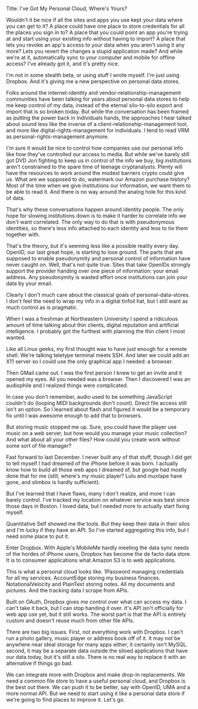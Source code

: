 Title: I've Got My Personal Cloud, Where's Yours?

Wouldn't it be nice if all the sites and apps you use kept your data
where you can get to it? A place could have one place to store
credentials for all the places you sign in to? A place that you could
point an app you're trying at and start using your existing info without
having to import? A place that lets you revoke an app's access to your
data when you aren't using it any more? Lets you revert the changes a
stupid application made? And while we're at it, automatically sync to
your computer and mobile for offline access? I've already got it, and
it's pretty nice.

I'm not in some stealth beta, or using stuff I wrote myself. I'm just
using Dropbox. And it's giving me a new perspective on personal data
stores.

Folks around the internet-identity and vendor-relationship-management
communities have been talking for years about personal data stores to
help me keep control of my data, instead of the eternal silo-to-silo
export and import that is so broken today. But while the conversation
has been framed as putting the power back in individuals hands, the
approaches I hear talked about sound less like the inverse of a
client-relationship-management tool, and more like
digital-rights-management for individuals. I tend to read VRM as
personal-rights-management anymore.

I'm sure it would be nice to control how companies use our personal info
like how they've controlled our access to media. But while we've barely
still got DVD Jon fighting to keep us in control of the info we buy, big
institutions aren't constrained to the spare time of teenage
cryptanalysts. Plenty will have the resources to work around the modest
barriers crypto could give us. What are we supposed to do, watermark our
Amazon purchase history? Most of the time when we give institutions our
information, we want them to be able to read it. And there is no way
around the analog hole for this kind of data.

That's why these conversations happen around identity people. The only
hope for slowing institutions down is to make it harder to correlate
info we don't want correlated. The only way to do that is with
pseudonymous identities, so there's less info attached to each identity
and less to tie them together with.

That's the theory, but it's seeming less like a possible reality every
day. OpenID, our last great hope, is starting to lose ground. The parts
that are supposed to enable pseudonymity and personal control of
information have never caught on. Well, that's not quite true. Sites
that take OpenIDs strongly support the provider handing over one piece
of information: your email address. Any pseudonymity is wasted effort
once institutions can join your data by your email.

Clearly I don't much care about the classical goals of
personal-data-stores. I don't feel the need to wrap my info in a digital
tinfoil hat, but I still want as much control as is pragmatic.

When I was a freshman at Northeastern University I spend a ridiculous
amount of time talking about thin clients, digital reputation and
artificial intelligence. I probably got the furthest with planning the
thin client I most wanted.

Like all Linux geeks, my first thought was to have just enough for a
remote shell. We're talking teletype terminal meets SSH. And later we
could add an X11 server so I could use the only graphical app I needed:
a browser.

Then GMail came out. I was the first person I knew to get an invite and
it opened my eyes. All you needed was a browser. Then I discovered I was
an audiophile and I realized things were complicated.

In case you don't remember, audio used to be something JavaScript
couldn't do (looping MIDI backgrounds don't count). Direct file access
still isn't an option. So I learned about flash and figured it would be
a temporary fix until I was awesome enough to add that to browsers.

But storing music stopped me up. Sure, you could have the player use
music on a web server, but how would you manage your music collection?
And what about all your other files? How could you create work without
some sort of file manager?

Fast forward to last December. I never built any of that stuff, though I
did get to tell myself I had dreamed of the iPhone before it was born. I
actually know how to build all those web apps I dreamed of, but google
had mostly done that for me (still, where's my music player? Lulu and
muxtape have gone, and slimbox is hardly sufficient).

But I've learned that I have flaws, many I don't realize, and more I can
barely control. I've tracked my location on whatever service was best
since those days in Boston. I loved data, but I needed more to actually
start fixing myself.

Quantitative Self showed me the tools. But they keep their data in their
silos and I'm lucky if they have an API. So I've started aggregating
this info, but I need some place to put it.

Enter Dropbox. With Apple's MobileMe hardly meeting the data sync needs
of the hordes of iPhone users, Dropbox has become the de facto data
store. It is to consumer applications what Amazon S3 is to web
applications.

This is what a personal cloud looks like. 1Password managing credentials
for all my services. AccountEdge storing my business finances.
NotationalVelocity and PlainText storing notes. All my documents and
pictures. And the tracking data I scrape from APIs.

Built on OAuth, Dropbox gives me control over what can access my data. I
can't take it back, but I can stop handing it over. It's API isn't
officially for web app use yet, but it still works. The worst part is
that the API is entirely custom and doesn't reuse much from other file
APIs.

There are two big issues. First, not everything work with Dropbox. I
can't run a photo gallery, music player or address book off of it. It
may not be anywhere near ideal storage for many apps either, it
certainly isn't MySQL. second, it may be a separate data outside the
siloed applications that have our data today, but it's still a silo.
There is no real way to replace it with an alternative if things go bad.

We can integrate more with Dropbox and make drop-in replacements. We
need a common file store to have a useful personal cloud, and Dropbox is
the best out there. We can push it to be better, say with OpenID, UMA
and a more normal API. But we need to start using it like a personal
data store if we're going to find places to improve it. Let's go.

